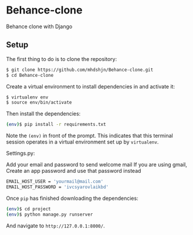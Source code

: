 # Behance-clone
Behance clone with Django

## Setup

The first thing to do is to clone the repository:

```sh
$ git clone https://github.com/mhdshjn/Behance-clone.git
$ cd Behance-clone
```

Create a virtual environment to install dependencies in and activate it:

```sh
$ virtualenv env
$ source env/bin/activate
```

Then install the dependencies:

```sh
(env)$ pip install -r requirements.txt
```
Note the `(env)` in front of the prompt. This indicates that this terminal
session operates in a virtual environment set up by `virtualenv`.

Settings.py:

Add your email and password to send welcome mail
If you are using gmail, Create an app password and use that password instead

```sh
EMAIL_HOST_USER = 'yourmail@mail.com'
EMAIL_HOST_PASSWORD = 'ivcsyarovlaikbd'
```

Once `pip` has finished downloading the dependencies:
```sh
(env)$ cd project
(env)$ python manage.py runserver
```
And navigate to `http://127.0.0.1:8000/`.
